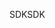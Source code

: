 <span data-ttu-id="2a8cd-101">SDK</span><span class="sxs-lookup"><span data-stu-id="2a8cd-101">SDK</span></span>